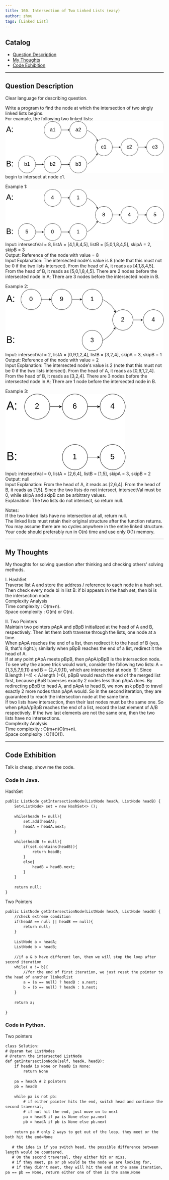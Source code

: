 ```yaml
---
title: 160. Intersection of Two Linked Lists (easy)                   
author: zhou      
tags: [Linked List]            
---
```


       

## Catalog  
+ [Question Description](#partI)
+ [My Thoughts](#partII)
+ [Code Exhibition](#partIII)

----------------------------------

## Question Description
Clear language for describing question.    

Write a program to find the node at which the intersection of two singly linked lists begins.     
For example, the following two linked lists:     
![Example Image1](img/img160-0.png )  
begin to intersect at node c1.     

Example 1:     
![Example Image1](img/img160-1.png )     
Input: intersectVal = 8, listA = [4,1,8,4,5], listB = [5,0,1,8,4,5], skipA = 2, skipB = 3    
Output: Reference of the node with value = 8     
Input Explanation: The intersected node's value is 8 (note that this must not be 0 if the two lists intersect). From the head of A, it reads as [4,1,8,4,5]. From the head of B, it reads as [5,0,1,8,4,5]. There are 2 nodes before the intersected node in A; There are 3 nodes before the intersected node in B.      

Example 2:     
![Example Image1](img/img160-2.png )        
Input: intersectVal = 2, listA = [0,9,1,2,4], listB = [3,2,4], skipA = 3, skipB = 1     
Output: Reference of the node with value = 2    
Input Explanation: The intersected node's value is 2 (note that this must not be 0 if the two lists intersect). From the head of A, it reads as [0,9,1,2,4]. From the head of B, it reads as [3,2,4]. There are 3 nodes before the intersected node in A; There are 1 node before the intersected node in B.      

Example 3:     
![Example Image1](img/img160-3.png )        
Input: intersectVal = 0, listA = [2,6,4], listB = [1,5], skipA = 3, skipB = 2    
Output: null     
Input Explanation: From the head of A, it reads as [2,6,4]. From the head of B, it reads as [1,5]. Since the two lists do not intersect, intersectVal must be 0, while skipA and skipB can be arbitrary values.     
Explanation: The two lists do not intersect, so return null.      

Notes:      
If the two linked lists have no intersection at all, return null.     
The linked lists must retain their original structure after the function returns.    
You may assume there are no cycles anywhere in the entire linked structure.    
Your code should preferably run in O(n) time and use only O(1) memory.      


----------------------------------

## My Thoughts
My thoughts for solving question after thinking and checking others' solving methods.        

I. HashSet    
Traverse list A and store the address / reference to each node in a hash set. Then check every node bi in list B: if bi appears in the hash set, then bi is the intersection node.      
Complexity Analysis     
Time complexity : O(m+n).    
Space complexity : O(m) or O(n).        

II. Two Pointers    
Maintain two pointers pApA and pBpB initialized at the head of A and B, respectively. Then let them both traverse through the lists, one node at a time.    
When pApA reaches the end of a list, then redirect it to the head of B (yes, B, that's right.); similarly when pBpB reaches the end of a list, redirect it the head of A.    
If at any point pApA meets pBpB, then pApA/pBpB is the intersection node.    
To see why the above trick would work, consider the following two lists: A = {1,3,5,7,9,11} and B = {2,4,9,11}, which are intersected at node '9'. Since B.length (=4) < A.length (=6), pBpB would reach the end of the merged list first, because pBpB traverses exactly 2 nodes less than pApA does. By redirecting pBpB to head A, and pApA to head B, we now ask pBpB to travel exactly 2 more nodes than pApA would. So in the second iteration, they are guaranteed to reach the intersection node at the same time.    
If two lists have intersection, then their last nodes must be the same one. So when pApA/pBpB reaches the end of a list, record the last element of A/B respectively. If the two last elements are not the same one, then the two lists have no intersections.      
Complexity Analysis     
Time complexity : O(m+n)O(m+n).    
Space complexity : O(1)O(1).        



----------------------------------

## Code Exhibition
Talk is cheap, show me the code.    
### Code in Java.     
HashSet     

    public ListNode getIntersectionNode(ListNode headA, ListNode headB) {
        Set<ListNode> set = new HashSet<> ();
        
        while(headA != null){
            set.add(headA);
            headA = headA.next;
        }
        
        while(headB != null){
            if(set.contains(headB)){
                return headB;
            }
            else{
                headB = headB.next;
            }
        }
        
        return null;
    }

Two Pointers    

    public ListNode getIntersectionNode(ListNode headA, ListNode headB) {
        //check extreme condition
        if(headA == null || headB == null){
            return null;
        }
        
        ListNode a = headA;
        ListNode b = headB;
        
        //if a & b have different len, then we will stop the loop after second iteration
        while( a != b){
    	    //for the end of first iteration, we just reset the pointer to the head of another linkedlist
            a = (a == null) ? headB : a.next;
            b = (b == null) ? headA : b.next;    
        }
    
        return a;
        
    }


### Code in Python.   
Two pointers    

    class Solution:
    # @param two ListNodes
    # @return the intersected ListNode
    def getIntersectionNode(self, headA, headB):
        if headA is None or headB is None:
            return None

        pa = headA # 2 pointers
        pb = headB

        while pa is not pb:
            # if either pointer hits the end, switch head and continue the second traversal, 
            # if not hit the end, just move on to next
            pa = headB if pa is None else pa.next
            pb = headA if pb is None else pb.next

        return pa # only 2 ways to get out of the loop, they meet or the both hit the end=None

       # the idea is if you switch head, the possible difference between length would be countered. 
       # On the second traversal, they either hit or miss. 
       # if they meet, pa or pb would be the node we are looking for, 
       # if they didn't meet, they will hit the end at the same iteration, pa == pb == None, return either one of them is the same,None



